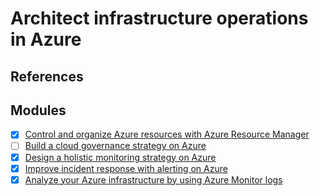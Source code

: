# Architect infrastructure operations in Azure

## References

## Modules

- [x] [Control and organize Azure resources with Azure Resource Manager](https://docs.microsoft.com/en-us/learn/modules/control-and-organize-with-azure-resource-manager/)
- [ ] [Build a cloud governance strategy on Azure](https://docs.microsoft.com/en-us/learn/modules/build-cloud-governance-strategy-azure/)
- [x] [Design a holistic monitoring strategy on Azure](https://docs.microsoft.com/en-us/learn/modules/design-monitoring-strategy-on-azure/)
- [x] [Improve incident response with alerting on Azure](https://docs.microsoft.com/en-us/learn/modules/incident-response-with-alerting-on-azure/)
- [x] [Analyze your Azure infrastructure by using Azure Monitor logs](https://docs.microsoft.com/en-us/learn/modules/analyze-infrastructure-with-azure-monitor-logs/)
